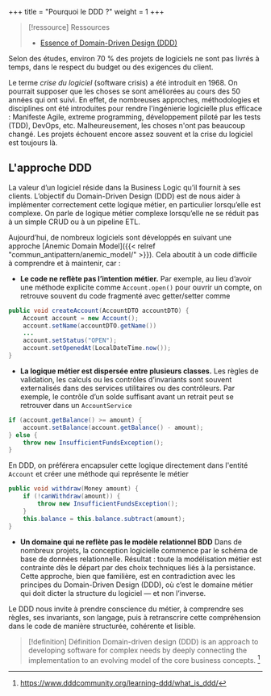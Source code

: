 +++
title = "Pourquoi le DDD ?"
weight = 1
+++

> [!ressource] Ressources
> - [Essence of Domain-Driven Design (DDD)](https://youtu.be/Y0txTmT3k7M)

Selon des études, environ 70 % des projets de logiciels ne sont pas livrés à temps, dans le respect du budget ou des exigences du client.

Le terme _crise du logiciel_ (software crisis) a été introduit en 1968. On pourrait supposer que les choses se sont améliorées au cours des 50 années qui ont suivi. En effet, de nombreuses approches, méthodologies et disciplines ont été introduites pour rendre l'ingénierie logicielle plus efficace : Manifeste Agile, extreme programming, développement piloté par les tests (TDD), DevOps, etc. Malheureusement, les choses n'ont pas beaucoup changé. Les projets échouent encore assez souvent et la crise du logiciel est toujours là.

## L'approche DDD
La valeur d’un logiciel réside dans la Business Logic qu’il fournit à ses clients. L’objectif du Domain-Driven Design (DDD) est de nous aider à implémenter correctement cette logique métier, en particulier lorsqu’elle est complexe. On parle de logique métier complexe lorsqu’elle ne se réduit pas à un simple CRUD ou à un pipeline ETL.

Aujourd’hui, de nombreux logiciels sont développés en suivant une approche [Anemic Domain Model]({{< relref "commun_antipattern/anemic_model/" >}}). Cela aboutit à un code difficile à comprendre et à maintenir, car :
- **Le code ne reflète pas l’intention métier.**
Par exemple, au lieu d’avoir une méthode explicite comme `Account.open()` pour ouvrir un compte, on retrouve souvent du code fragmenté avec getter/setter comme
```java
public void createAccount(AccountDTO accountDTO) {
    Account account = new Account();
    account.setName(accountDTO.getName())
    ...
    account.setStatus("OPEN");
    account.setOpenedAt(LocalDateTime.now());
}
```

- **La logique métier est dispersée entre plusieurs classes.**
Les règles de validation, les calculs ou les contrôles d’invariants sont souvent externalisés dans des services utilitaires ou des contrôleurs. Par exemple, le contrôle d’un solde suffisant avant un retrait peut se retrouver dans un `AccountService`
```java
if (account.getBalance() >= amount) {
    account.setBalance(account.getBalance() - amount);
} else {
    throw new InsufficientFundsException();
}
```

En DDD, on préférera encapsuler cette logique directement dans l'entité `Account` et créer une méthode qui représente le métier
```java
public void withdraw(Money amount) {
    if (!canWithdraw(amount)) {
        throw new InsufficientFundsException();
    }
    this.balance = this.balance.subtract(amount);
}
```

- **Un domaine qui ne reflète pas le modèle relationnel BDD**
Dans de nombreux projets, la conception logicielle commence par le schéma de base de données relationnelle. Résultat : toute la modélisation métier est contrainte dès le départ par des choix techniques liés à la persistance. Cette approche, bien que familière, est en contradiction avec les principes du Domain-Driven Design (DDD), où c’est le domaine métier qui doit dicter la structure du logiciel — et non l’inverse.

Le DDD nous invite à prendre conscience du métier, à comprendre ses règles, ses invariants, son langage, puis à retranscrire cette compréhension dans le code de manière structurée, cohérente et lisible. 

> [!definition] Définition
> Domain-driven design (DDD) is an approach to developing software for complex needs by deeply connecting the implementation to an evolving model of the core business concepts. [^1]

[^1]: https://www.dddcommunity.org/learning-ddd/what_is_ddd/